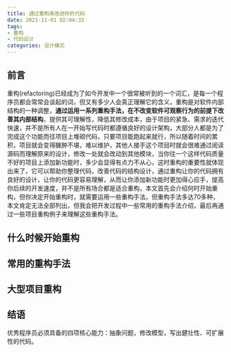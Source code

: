 ```yaml
---
title: 通过重构来改进你的代码
date: 2021-11-01 02:04:33
tags: 
- 重构
- 代码设计
categories: 设计模式
---
```


## 前言

重构(refactoring)已经成为了如今开发中一个很常被听到的一个词汇，是每一个程序员都会常常会谈起的词，但又有多少人会真正理解它的含义，重构是对软件内部结构的一种调整，**通过运用一系列重构手法，在不改变软件可观察行为的前提下改善其内部结构**，提供其可理解性，降低其修改成本，由于项目的紧急、需求的迭代快速，并不是所有人在一开始写代码时都遵循良好的设计架构，大部分人都是为了完成这个功能而往项目上堆砌代码，只要项目能跑起来就行，所以随着时间的累积，项目就会变得臃肿不堪，难以维护，其他人接手这个项目时就会很难通过阅读源码而理解原来的设计，修改一处就会改动到其他模块，当你往一个这样代码质量不好的项目上添加新功能时，多少会显得有点力不从心，这时重构的重要性就体现出来了，它可以帮助你整理代码，改善代码的结构设计，通过重构让你的代码拥有良好的设计，让你的代码更容易理解，从而让你添加新功能时更加得心应手，提高你后续的开发速度，并不是所有场合都是适合重构，本文首先会介绍何时开始重构，但你决定开始重构时，就需要运用一些重构手法，但重构手法多达70多种，本文肯定无法全部列出，但我会把开发过程中一些常用的重构手法介绍，最后再通过一些项目重构例子来理解这些重构手法。

## 什么时候开始重构



## 常用的重构手法



## 大型项目重构



## 结语



优秀程序员必须具备的四项核心能力：抽象问题，修改模型，写出健壮性、可扩展性的代码。
